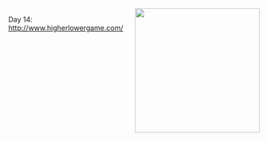 <img src="https://media.giphy.com/media/JUBGT3IKItmpCz99Vg/giphy.gif"  align="right"  widht="400" height="250">


Day 14: http://www.higherlowergame.com/
